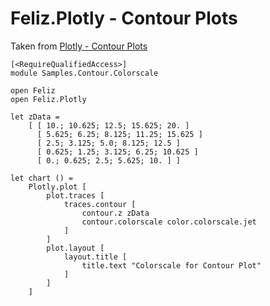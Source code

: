 # Feliz.Plotly - Contour Plots

Taken from [Plotly - Contour Plots](https://plot.ly/javascript/contour-plots/)

```fsharp:plotly-chart-contour-colorscale
[<RequireQualifiedAccess>]
module Samples.Contour.Colorscale

open Feliz
open Feliz.Plotly

let zData =
    [ [ 10.; 10.625; 12.5; 15.625; 20. ]
      [ 5.625; 6.25; 8.125; 11.25; 15.625 ]
      [ 2.5; 3.125; 5.0; 8.125; 12.5 ]
      [ 0.625; 1.25; 3.125; 6.25; 10.625 ]
      [ 0.; 0.625; 2.5; 5.625; 10. ] ]

let chart () =
    Plotly.plot [
        plot.traces [
            traces.contour [
                contour.z zData
                contour.colorscale color.colorscale.jet
            ]
        ]
        plot.layout [
            layout.title [
                title.text "Colorscale for Contour Plot"
            ]
        ]
    ]
```